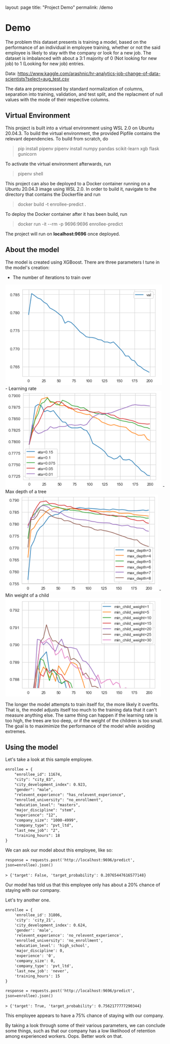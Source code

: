 layout: page
title: "Project Demo"
permalink: /demo

# Demo

The problem this dataset presents is training a model, based on the performance of an individual in employee training, whether or not the said employee is likely to stay with the company or look for a new job. The dataset is imbalanced with about a 3:1 majority of 0 (Not looking for new job) to 1 (Looking for new job) entries.

Data: https://www.kaggle.com/arashnic/hr-analytics-job-change-of-data-scientists?select=aug_test.csv

The data are preprocessed by standard normalization of columns, separation into training, validation, and test split, and the replacment of null values with the mode of their respective columns.

## **Virtual Environment**
This project is built into a virtual environment using WSL 2.0 on Ubuntu 20.04.3. To build the virtual environment, the provided Pipfile contains the relevant dependencies. To build from scratch, do  

> pip install pipenv
> pipenv install numpy pandas scikit-learn xgb flask gunicorn

To activate the virtual environment afterwards, run 

> pipenv shell

This project can also be deployed to a Docker container running on a Ubuntu 20.04.3 image using WSL 2.0. In order to build it, navigate to the directory that contains the Dockerfile and run

> docker build -t enrollee-predict .

To deploy the Docker container after it has been build, run

> docker run -it --rm -p 9696:9696 enrollee-predict

The project will run on **localhost:9696** once deployed.

## About the model

The model is created using XGBoost. There are three parameters I tune in the model's creation: 
- The number of iterations to train over
<img src="\images\num_iter.PNG">
- Learning rate
<img src="\images\eta.PNG">
- Max depth of a tree
<img src="\images\max_depth.PNG">
- Min weight of a child
<img src="\images\min_child_weight.PNG">

The longer the model attempts to train itself for, the more likely it overfits. That is, the model adjusts itself too much to the training data that it can't measure anything else.
The same thing can happen if the learning rate is too high, the trees are too deep, or if the weight of the children is too small.
The goal is to maximimize the performance of the model while avoiding extremes.

## Using the model

Let's take a look at this sample employee.
```
enrollee = {
    "enrollee_id": 11674,
    "city": "city_83",
    "city_development_index": 0.923,
    "gender": "male",
    "relevent_experience": "has_relevent_experience",
    "enrolled_university": "no_enrollment",
    "education_level": "masters",
    "major_discipline": "stem",
    "experience": "12",
    "company_size": "1000-4999",
    "company_type": "pvt_ltd",
    "last_new_job": "2",
    "training_hours": 18
}
```
We can ask our model about this employee, like so:
```
response = requests.post('http://localhost:9696/predict', json=enrollee).json()

> {'target': False, 'target_probability': 0.20765447616577148}
```
Our model has told us that this employee only has about a 20% chance of staying with our company.

Let's try another one.
```
enrollee = {
    'enrollee_id': 31806,
    'city': 'city_21',
    'city_development_index': 0.624,
    'gender': 'male',
    'relevent_experience': 'no_relevent_experience',
    'enrolled_university': 'no_enrollment',
    'education_level': 'high_school',
    'major_discipline': 0,
    'experience': '0',
    'company_size': 0,
    'company_type': 'pvt_ltd',
    'last_new_job': 'never',
    'training_hours': 15
}
```
```
response = requests.post('http://localhost:9696/predict', json=enrollee).json()

> {'target': True, 'target_probability': 0.7562177777290344}
```
This employee appears to have a 75% chance of staying with our company.

By taking a look through some of their various parameters, we can conclude some things, such as that our company has a low likelihood of retention among experienced workers. Oops. Better work on that.
